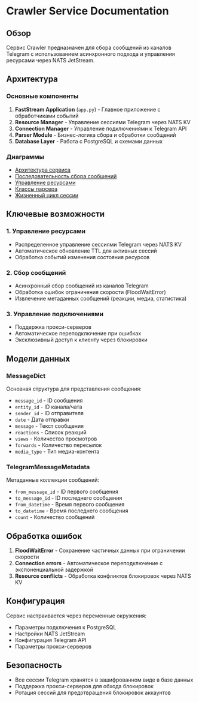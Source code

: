 # Crawler Service Documentation

## Обзор

Сервис Crawler предназначен для сбора сообщений из каналов Telegram с использованием асинхронного подхода и управления ресурсами через NATS JetStream.

## Архитектура

### Основные компоненты

1. **FastStream Application** (`app.py`) - Главное приложение с обработчиками событий
2. **Resource Manager** - Управление сессиями Telegram через NATS KV
3. **Connection Manager** - Управление подключениями к Telegram API
4. **Parser Module** - Бизнес-логика сбора и обработки сообщений
5. **Database Layer** - Работа с PostgreSQL и схемами данных

### Диаграммы

- [Архитектура сервиса](./architecture.puml)
- [Последовательность сбора сообщений](./message_collection_sequence.puml)
- [Управление ресурсами](./resource_management.puml)
- [Классы парсера](./parser_class_diagram.puml)
- [Жизненный цикл сессии](./session_lifecycle.puml)

## Ключевые возможности

### 1. Управление ресурсами
- Распределенное управление сессиями Telegram через NATS KV
- Автоматическое обновление TTL для активных сессий
- Обработка событий изменения состояния ресурсов

### 2. Сбор сообщений
- Асинхронный сбор сообщений из каналов Telegram
- Обработка ошибок ограничения скорости (FloodWaitError)
- Извлечение метаданных сообщений (реакции, медиа, статистика)

### 3. Управление подключениями
- Поддержка прокси-серверов
- Автоматическое переподключение при ошибках
- Эксклюзивный доступ к клиенту через блокировки

## Модели данных

### MessageDict
Основная структура для представления сообщения:
- `message_id` - ID сообщения
- `entity_id` - ID канала/чата
- `sender_id` - ID отправителя
- `date` - Дата отправки
- `message` - Текст сообщения
- `reactions` - Список реакций
- `views` - Количество просмотров
- `forwards` - Количество пересылок
- `media_type` - Тип медиа-контента

### TelegramMessageMetadata
Метаданные коллекции сообщений:
- `from_message_id` - ID первого сообщения
- `to_message_id` - ID последнего сообщения
- `from_datetime` - Время первого сообщения
- `to_datetime` - Время последнего сообщения
- `count` - Количество сообщений

## Обработка ошибок

1. **FloodWaitError** - Сохранение частичных данных при ограничении скорости
2. **Connection errors** - Автоматическое переподключение с экспоненциальной задержкой
3. **Resource conflicts** - Обработка конфликтов блокировок через NATS KV

## Конфигурация

Сервис настраивается через переменные окружения:
- Параметры подключения к PostgreSQL
- Настройки NATS JetStream
- Конфигурация Telegram API
- Параметры прокси-серверов

## Безопасность

- Все сессии Telegram хранятся в зашифрованном виде в базе данных
- Поддержка прокси-серверов для обхода блокировок
- Ротация сессий для предотвращения блокировок аккаунтов